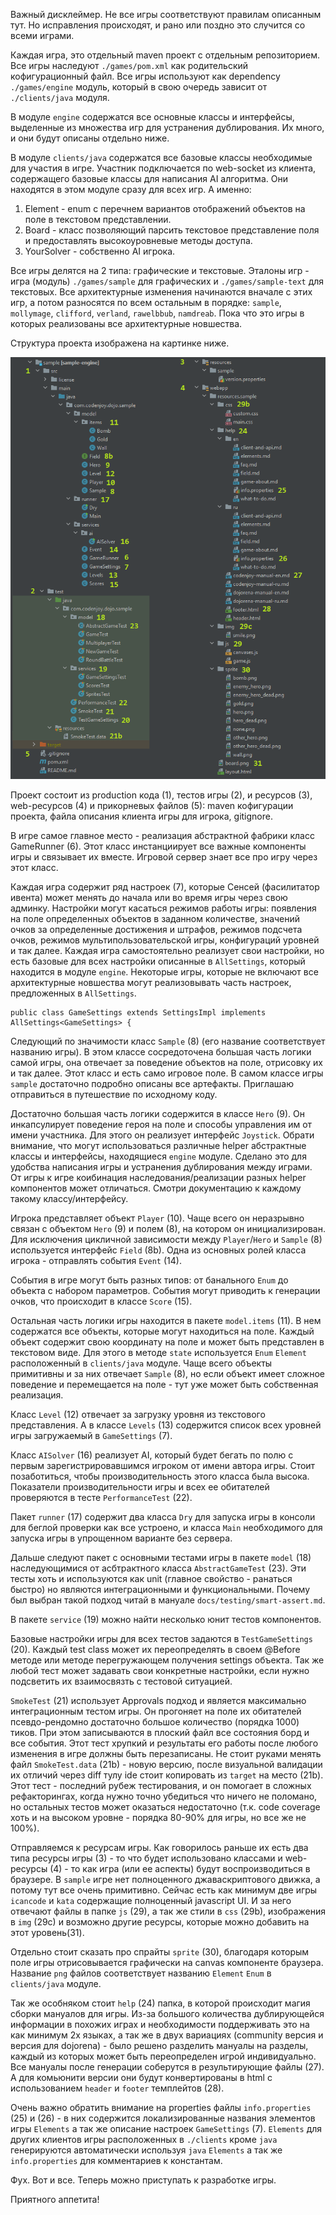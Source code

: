 Важный дисклеймер. Не все игры соответствуют правилам описанным тут. Но 
исправления происходят, и рано или поздно это случится со всеми играми.

Каждая игра, это отдельный maven проект с отдельным репозиторием. Все игры 
наследуют `./games/pom.xml` как родительский кофигурационный файл. Все игры 
используют как dependency `./games/engine` модуль, который в свою очередь 
зависит от `./clients/java` модуля.

В модуле `engine` содержатся все основные классы и интерфейсы, выделенные из 
множества игр для устранения дублирования. Их много, и они будут описаны 
отдельно ниже.

В модуле `clients/java` содержатся все базовые классы необходимые для участия 
в игре. Участник подключается по web-socket из клиента, содержащего базовые 
классы для написания AI алгоритма. Они находятся в этом модуле сразу для всех 
игр. А именно:
1. Element - enum c перечнем вариантов отображений объектов на поле в 
текстовом представлении.
2. Board - класс позволяющий парсить текстовое представление поля и предоставлять 
высокоуровневые методы доступа.
3. YourSolver - собственно AI игрока.

Все игры делятся на 2 типа: графические и текстовые. Эталоны игр - игра 
(модуль) `./games/sample` для графических и `./games/sample-text` для текстовых.
Все архитектурные изменения начинаются вначале с этих игр, а потом разносятся
по всем остальным в порядке: `sample`, `mollymage`, `clifford`, `verland`, 
`rawelbbub`, `namdreab`. Пока что это игры в которых реализованы все архитектурные
новшества. 

Структура проекта изображена на картинке ниже.

![sample-structure.png](sample-structure.png)

Проект состоит из production кода (1), тестов игры (2), и ресурсов (3), 
web-ресурсов (4) и прикорневых файлов (5): maven кофигурации проекта, файла 
описания клиента игры для игрока, gitignore. 

В игре самое главное место - реализация абстрактной фабрики класс GameRunner (6).
Этот класс инстанциирует все важные компоненты игры и связывает их вместе. 
Игровой сервер знает все про игру через этот класс. 

Каждая игра содержит ряд настроек (7), которые Сенсей (фасилитатор ивента) может
менять до начала или во время игры через свою админку. Настройки могут касаться 
режимов работы игры: появления на поле определенных объектов в заданном количестве,
значений очков за определенные достижения и штрафов, режимов подсчета очков, режимов 
мультипользовательской игры, конфигураций уровней и так далее. Каждая игра 
самостоятельно реализует свои настройки, но есть базовые для всех настройки описанные в
`AllSettings`, который находится в модуле `engine`. Некоторые игры, которые не 
включают все архитектурные новшества могут реализовывать часть настроек, предложенных
в `AllSettings`.
```
public class GameSettings extends SettingsImpl implements AllSettings<GameSettings> {
```

Следующий по значимости класс `Sample` (8) (его название соответствует названию игры). 
В этом классе сосредоточена большая часть логики самой игры, она отвечает за поведение 
объектов на поле, отрисовку их и так далее. Этот класс и есть само игровое поле. 
В самом классе игры `sample` достаточно подробно описаны все артефакты. Приглашаю 
отправиться в путешествие по исходному коду.

Достаточно большая часть логики содержится в классе `Hero` (9). Он инкапсулирует поведение 
героя на поле и способы управления им от имени участника. Для этого он реализует интерфейс
`Joystick`. Обрати внимание, что могут использоваться различные helper абстрактные классы 
и интерфейсы, находящиеся `engine` модуле. Сделано это для удобства написания игры и 
устранения дублирования между играми. От игры к игре коибинация наследования/реализации 
разных helper компонентов может отличаться. Смотри документацию к каждому такому 
классу/интерфейсу.

Игрока представляет объект `Player` (10). Чаще всего он неразрывно связан с объектом `Hero` (9) и 
полем (8), на котором он инициализирован. Для исключения цикличной зависимости между
`Player`/`Hero` и `Sample` (8) используется интерфейс `Field` (8b). Одна из основных
ролей класса игрока - отправлять события `Event` (14). 

События в игре могут быть разных типов: от банального `Enum` до объекта с набором параметров.
События могут приводить к генерации очков, что происходит в классе `Score` (15). 

Остальная часть логики игры находится в пакете `model.items` (11). В нем содержатся все объекты,
которые могут находиться на поле. Каждый объект содержит свою координату на поле и может 
быть представлен в текстовом виде. Для этого в методе `state` используется `Enum` `Element` расположенный 
в `clients/java` модуле. Чаще всего объекты примитивны и за них отвечает `Sample` (8), но 
если объект имеет сложное поведение и перемещается на поле - тут уже может быть 
собственная реализация.

Класс `Level` (12) отвечает за загрузку уровня из текстового представления. А в классе
`Levels` (13) содержится список всех уровней игры загружаемый в `GameSettings` (7).

Класс `AISolver` (16) реализует AI, который будет бегать по полю с первым зарегистрировавшимся
игроком от имени автора игры. Стоит позаботиться, чтобы производительность этого класса
была высока. Показатели производительности игры и всех ее обитателей проверяются в тесте 
`PerformanceTest` (22). 

Пакет `runner` (17) содержит два класса `Dry` для запуска игры в консоли для беглой проверки 
как все устроено, и класса `Main` необходимого для запуска игры в упрощенном варианте без 
сервера. 

Дальше следуют пакет с основными тестами игры в пакете `model` (18) наследующимися от 
асбтрактного класса `AbstractGameTest` (23). Эти тесты хоть и используются как unit
(главное свойство - ранаться быстро) но являются интеграционными и 
функциональными. Почему был выбран такой подход читай в мануале `docs/testing/smart-assert.md`.


В пакете `service` (19) можно найти несколько юнит тестов компонентов. 

Базовые настройки игры для всех тестов задаются в `TestGameSettings` (20). 
Каждый test class может их переопределять в своем @Before методе или методе перегружающем 
получения settings объекта. Так же любой тест может задавать свои конкретные настройки, 
если нужно подсветить их взаимосвязть с тестовой ситуацией.

`SmokeTest` (21) использует Approvals подход и является максимально интеграционным тестом игры.
Он прогоняет на поле их обитателей псевдо-рендомно достаточно большое 
количество (порядка 1000) тиков. При этом записываются в плоский файл все состояния борд 
и все события. Этот тест хрупкий и результаты его работы после любого изменения в игре должны 
быть перезаписаны. Не стоит руками менять файл `SmokeTest.data` (21b) - новую версию, после 
визуальной валидации их отличий через diff тулу ide стоит копировать из `target` на место (21b).
Этот тест - последний рубеж тестирования, и он помогает в сложных рефакторингах, когда нужно
точно убедиться что ничего не поломано, но остальных тестов может оказаться недостаточно (т.к.
code coverage хоть и на высоком уровне - порядка 80-90% для игры, но все же не 100%).  

Отправляемся к ресурсам игры. Как говорилось раньше их есть два типа ресурсы игры (3) - 
то что будет использовано классами и web-ресурсы (4) - то как игра (или ее аспекты) 
будут воспроизводиться в браузере. В `sample` игре нет полноценного джаваскриптового движка, 
а потому тут все очень примитивно. Сейчас есть как минимум две игры `icancode` и `kata`
содержащие полноценный javascript UI. И за него отвечают файлы в папке `js` (29), а так 
же стили в `css` (29b), изображения в `img` (29c) и возможно другие ресурсы, которые можно 
добавить на этот уровень(31). 

Отдельно стоит сказать про спрайты `sprite` (30), благодаря которым поле игры отрисовывается 
графически на canvas компоненте браузера. Название `png` файлов соответствует названию
`Element` `Enum` в `clients/java` модуле.

Так же особняком стоит `help` (24) папка, в которой происходит магия сборки мануалов для игры.
Из-за большого количества дублирующейся информации в похожих играх и необходимости поддерживать
это на как минимум 2х языках, а так же в двух вариациях (community версия и версия для dojorena) -
было решено разделить мануалы на разделы, каждый из которых может быть переопределен 
игрой индивидуально. Все мануалы после генерации соберутся в результирующие файлы (27). 
А для комьюнити версии они будут конвертированы в html с использованием `header` 
и `footer` темплейтов (28). 

Очень важно обратить внимание на properties файлы `info.properties` (25) и (26) - в них
содержится локализированные названия элементов игры `Elements` а так же описание настроек
`GameSettings` (7). `Elements` для других клиентов игры расположенных в `./clients`
кроме `java` генерируются автоматически используя `java` `Elements` а так же 
`info.properties` для комментариев к константам.

Фух. Вот и все. Теперь можно приступать к разработке игры.

Приятного аппетита!